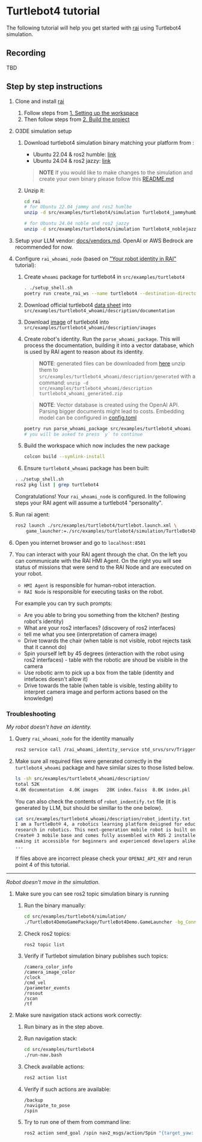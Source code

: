 # Turtlebot4 tutorial

The following tutorial will help you get started with [rai](https://github.com/RobotecAI/rai)
using Turtlebot4 simulation.

## Recording

TBD

## Step by step instructions

1. Clone and install [rai](https://github.com/RobotecAI/rai)

   1. Follow steps from [1. Setting up the workspace](https://github.com/RobotecAI/rai?tab=readme-ov-file#1-setting-up-the-workspace)
   2. Then follow steps from [2. Build the project](https://github.com/RobotecAI/rai?tab=readme-ov-file#2-build-the-project)

2. O3DE simulation setup

   1. Download turtlebot4 simulation binary matching your platform from :

      - Ubuntu 22.04 & ros2 humble: [link](https://robotecai-my.sharepoint.com/:u:/g/personal/bartlomiej_boczek_robotec_ai/EZLmGtPNgl9Kiu4royJJnVgB5tjS2Vze0myXDyVJtNcnRw?e=L42Z4z)
      - Ubuntu 24.04 & ros2 jazzy: [link](https://robotecai-my.sharepoint.com/:u:/g/personal/bartlomiej_boczek_robotec_ai/ETkT-jvozlpBtuG1piDeqggBRmWl5eylIChc_g0v_EetpA?e=ina8Dt)

      > **NOTE** If you would like to make changes to the simulation and create your
      > own binary please follow this [README.md](https://github.com/RobotecAI/ROSCon2024Tutorial/README.md)

   2. Unzip it:

      ```bash
      cd rai
      # for Ubuntu 22.04 jammy and ros2 humlbe
      unzip -d src/examples/turtlebot4/simulation Turtlebot4_jammyhumble_0.0.1.zip

      # for Ubuntu 24.04 noble and ros2 jazzy
      unzip -d src/examples/turtlebot4/simulation Turtlebot4_noblejazzy_0.0.1.zip
      ```

3. Setup your LLM vendor: [docs/vendors.md](../../../docs/vendors.md). OpenAI or AWS Bedrock are recommended for now.

4. Configure `rai_whoami_node` (based on ["Your robot identity in RAI"](https://github.com/RobotecAI/rai/blob/development/docs/create_robots_whoami.md) tutorial):

   1. Create `whoami` package for turtlebot4 in `src/examples/turtlebot4`

      ```bash
      . ./setup_shell.sh
      poetry run create_rai_ws --name turtlebot4 --destination-directory src/examples
      ```

   2. Download official turtlebot4 [data sheet](https://bit.ly/3KCp3Du) into
      `src/examples/turtlebot4_whoami/description/documentation`
   3. Download [image](https://s3.amazonaws.com/assets.clearpathrobotics.com/wp-content/uploads/2022/03/16113604/Turtlebot-4-20220207.44.png) of turtlebot4 into `src/examples/turtlebot4_whoami/description/images`
   4. Create robot's identity. Run the `parse_whoami_package`. This will process the documentation, building
      it into a vector database, which is used by RAI agent to reason about its identity.

      > **NOTE**: generated files can be downloaded from [here](https://robotecai-my.sharepoint.com/:u:/g/personal/bartlomiej_boczek_robotec_ai/EbPZSEdXYaRGoeecu6oJg6QBsI4ZOe_mrU3uOtOflnIjQg?e=HX8ZHB)
      > unzip them to `src/examples/turtlebot4_whoami/description/generated` with a command:
      > `unzip -d src/examples/turtlebot4_whoami/description turtlebot4_whoami_generated.zip`

      > **NOTE**: Vector database is created using the OpenAI API. Parsing bigger documents
      > might lead to costs. Embedding model can be configured in
      > [config.toml](https://github.com/RobotecAI/rai/blob/development/config.toml#L13)

      ```bash
      poetry run parse_whoami_package src/examples/turtlebot4_whoami
      # you will be asked to press `y` to continue
      ```

   5. Build the workspace which now includes the new package

      ```bash
      colcon build --symlink-install
      ```

   6. Ensure `turtlebot4_whoami` package has been built:

   ```bash
   . ./setup_shell.sh
   ros2 pkg list | grep turtlebot4
   ```

   Congratulations! Your `rai_whoami_node` is configured. In the following steps
   your RAI agent will assume a turtlebot4 "personality".

5. Run rai agent:

   ```bash
   ros2 launch ./src/examples/turtlebot4/turtlebot.launch.xml \
       game_launcher:=./src/examples/turtlebot4/simulation/TurtleBot4DemoGamePackage/TurtleBot4Demo.GameLauncher
   ```

6. Open you internet browser and go to `localhost:8501`

7. You can interact with your RAI agent through the chat. On the left you can communicate
   with the RAI HMI Agent. On the right you will see status of missions that were send
   to the RAI Node and are executed on your robot.

   - `HMI Agent` is responsible for human-robot interaction.
   - `RAI Node` is responsible for executing tasks on the robot.

   For example you can try such prompts:

   - Are you able to bring you something from the kitchen? (testing robot's identity)
   - What are your ros2 interfaces? (discovery of ros2 interfaces)
   - tell me what you see (interpretation of camera image)
   - Drive towards the chair (when table is not visible, robot rejects task that it cannot do)
   - Spin yourself left by 45 degrees (interaction with the robot using ros2 interfaces) - table with the robotic are shoud be visible in the camera
   - Use robotic arm to pick up a box from the table (identity and intefaces doesn't allow it)
   - Drive towards the table (when table is visible, testing ability to interpret camera image and perform actions based on the knowledge)

### Troubleshooting

_My robot doesn't have an identity._

1. Query `rai_whoami_node` for the identity manually

   ```bash
   ros2 service call /rai_whoami_identity_service std_srvs/srv/Trigger
   ```

2. Make sure all required files were generated correctly in the `turtlebot4_whoami` package and have similar sizes to those listed below.

   ```bash
   ls -sh src/examples/turtlebot4_whoami/description/
   total 52K
   4.0K documentation  4.0K images   28K index.faiss  8.0K index.pkl  4.0K robot_constitution.txt  4.0K robot_identity.txt
   ```

   You can also check the contents of `robot_indentify.txt` file (it is generated by LLM, but should be simillar to the one below).

   ```bash
   cat src/examples/turtlebot4_whoami/description/robot_identity.txt
   I am a TurtleBot® 4, a robotics learning platform designed for education and
   research in robotics. This next-generation mobile robot is built on the iRobot®
   Create® 3 mobile base and comes fully assembled with ROS 2 installed and configured,
   making it accessible for beginners and experienced developers alike.
   ...
   ```

   If files above are incorrect please check your `OPENAI_API_KEY` and rerun point 4
   of this tutorial.

---

_Robot doesn't move in the simulation._

1. Make sure you can see ros2 topic simulation binary is running

   1. Run the binary manually:

      ```bash
      cd src/examples/turtlebot4/simulation/
      ./TurtleBot4DemoGamePackage/TurtleBot4Demo.GameLauncher -bg_ConnectToAssetProcessor=0
      ```

   2. Check ros2 topics:

      ```bash
      ros2 topic list
      ```

   3. Verify if Turtlebot simulation binary publishes such topics:

      ```
      /camera_color_info
      /camera_image_color
      /clock
      /cmd_vel
      /parameter_events
      /rosout
      /scan
      /tf
      ```

2. Make sure navigation stack actions work correctly:

   1. Run binary as in the step above.
   2. Run navigation stack:

      ```bash
      cd src/examples/turtlebot4
      ./run-nav.bash
      ```

   3. Check available actions:

      ```bash
      ros2 action list
      ```

   4. Verify if such actions are available:

      ```
      /backup
      /navigate_to_pose
      /spin
      ```

   5. Try to run one of them from command line:

      ```bash
      ros2 action send_goal /spin nav2_msgs/action/Spin "{target_yaw: 3.14}"
      ```
